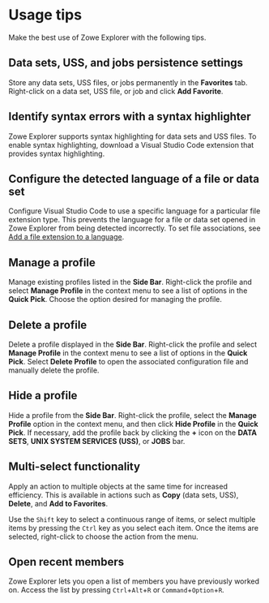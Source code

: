 # Usage tips

Make the best use of Zowe Explorer with the following tips.

## Data sets, USS, and jobs persistence settings

Store any data sets, USS files, or jobs permanently in the **Favorites** tab. Right-click on a data set, USS file, or job and click **Add Favorite**.

## Identify syntax errors with a syntax highlighter

Zowe Explorer supports syntax highlighting for data sets and USS files. To enable syntax highlighting, download a Visual Studio Code extension that provides syntax highlighting.

## Configure the detected language of a file or data set

Configure Visual Studio Code to use a specific language for a particular file extension type. This prevents the language for a file or data set opened in Zowe Explorer from being detected incorrectly. To set file associations, see [Add a file extension to a language](https://code.visualstudio.com/docs/languages/overview#_add-a-file-extension-to-a-language).

## Manage a profile

Manage existing profiles listed in the **Side Bar**. Right-click the profile and select **Manage Profile** in the context menu to see a list of options in the **Quick Pick**. Choose the option desired for managing the profile.

## Delete a profile

Delete a profile displayed in the **Side Bar**. Right-click the profile and select **Manage Profile** in the context menu to see a list of options in the **Quick Pick**. Select **Delete Profile** to open the associated configuration file and manually delete the profile.

## Hide a profile

Hide a profile from the **Side Bar**. Right-click the profile, select the **Manage Profile** option in the context menu, and then click **Hide Profile** in the **Quick Pick**. If necessary, add the profile back by clicking the **+** icon on the **DATA SETS**, **UNIX SYSTEM SERVICES (USS)**, or **JOBS** bar.

## Multi-select functionality

Apply an action to multiple objects at the same time for increased efficiency. This is available in actions such as **Copy** (data sets, USS), **Delete**, and **Add to Favorites**.

Use the `Shift` key to select a continuous range of items, or select multiple items by pressing the `Ctrl` key as you select each item. Once the items are selected, right-click to choose the action from the menu.

## Open recent members

Zowe Explorer lets you open a list of members you have previously worked on. Access the list by pressing `Ctrl`+`Alt`+`R` or `Command`+`Option`+`R`.
